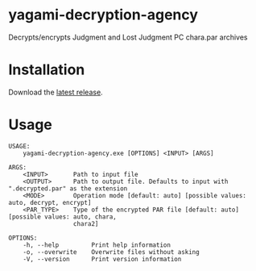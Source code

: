 # yagami-decryption-agency

Decrypts/encrypts Judgment and Lost Judgment PC chara.par archives

# Installation
Download the [latest release](https://github.com/SutandoTsukai181/yagami-decryption-agency/releases/latest).

# Usage

```
USAGE:
    yagami-decryption-agency.exe [OPTIONS] <INPUT> [ARGS]

ARGS:
    <INPUT>       Path to input file
    <OUTPUT>      Path to output file. Defaults to input with ".decrypted.par" as the extension
    <MODE>        Operation mode [default: auto] [possible values: auto, decrypt, encrypt]
    <PAR_TYPE>    Type of the encrypted PAR file [default: auto] [possible values: auto, chara,
                  chara2]

OPTIONS:
    -h, --help         Print help information
    -o, --overwrite    Overwrite files without asking
    -V, --version      Print version information
```
